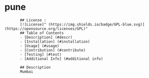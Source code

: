  # pune 
           ## License :
           [![License]" (https://img.shields.io/badge/GPL-blue.svg)](https://opensource.org/licenses/GPL)"
           ## Table of Contents
           - [Description] (#descr)
           - [Installation] (#installation)
           - [Usage] (#usage)
           - [Contribution] (#contribute)
           - [Testing] (#test)
           - [Additional Info] (#additional info)

           ## Description
           Mumbai
